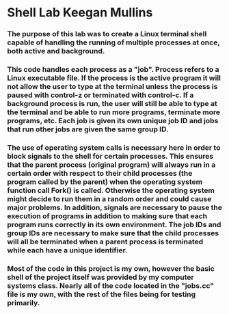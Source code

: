 <h1> Shell Lab Keegan Mullins

<h3> The purpose of this lab was to create a Linux terminal shell capable of handling the running of multiple processes at once, both active and background.

<h3> This code handles each process as a "job". Process refers to a Linux executable file. If the process is the active program it will not allow the user to type at the terminal unless the process is paused with control-z or terminated with control-c. If a background process is run, the user will still be able to type at the terminal and be able to run more programs, terminate more programs, etc. Each job is given its own unique job ID and jobs that run other jobs are given the same group ID.

<h3> The use of operating system calls is necessary here in order to block signals to the shell for certain processes. This ensures that the parent process (original program) will always run in a certain order with respect to their child processes (the program called by the parent) when the operating system function call Fork() is called. Otherwise the operating system might decide to run them in a random order and could cause major problems. In addition, signals are necessary to pause the execution of programs in addition to making sure that each program runs correctly in its own environment. The job IDs and group IDs are necessary to make sure that the child processes will all be terminated when a parent process is terminated while each have a unique identifier.

<h3> Most of the code in this project is my own, however the basic shell of the project itself was provided by my computer systems class. Nearly all of the code located in the "jobs.cc" file is my own, with the rest of the files being for testing primarily.
